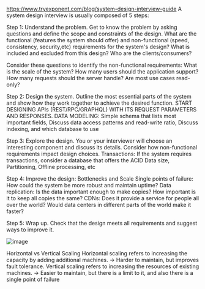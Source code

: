 https://www.tryexponent.com/blog/system-design-interview-guide
A system design interview is usually composed of 5 steps:

Step 1: Understand the problem. Get to know the problem by asking questions and define the scope and constraints of the design.
What are the functional (features the system should offer) and non-functional (speed, consistency, security,etc) requirements for the system's design?
What is included and excluded from this design?
Who are the clients/consumers?

Consider these questions to identify the non-functional requirements:
What is the scale of the system?
How many users should the application support?
How many requests should the server handle?
Are most use cases read-only?


Step 2: Design the system.  Outline the most essential parts of the system and show how they work together to achieve the desired function. 
START DESIGNING APIs (REST/RPC/GRAPHQL) WITH ITS REQUEST PARAMETERS AND RESPONSES. 
DATA MODELING: Simple schema that lists most important fields, Discuss data access patterns and read-write ratio, Discuss indexing, and which database to use

Step 3: Explore the design. You or your interviewer will choose an interesting component and discuss its details.
Consider how non-functional requirements impact design choices.
Transactions: If the system requires transactions, consider a database that offers the ACID
Data size, Partitioning, Offline processing, etc

Step 4: Improve the design: Bottlenecks and Scale
Single points of failure: How could the system be more robust and maintain uptime?
Data replication: Is the data important enough to make copies? How important is it to keep all copies the same?
CDNs: Does it provide a service for people all over the world? Would data centers in different parts of the world make it faster?

Step 5: Wrap up. Check that the design meets all requirements and suggest ways to improve it.

![image](https://github.com/DanielJulian/entrevistas/assets/21090149/46ac8ff7-cca9-4deb-8a53-9751fa001669)





Horizontal vs Vertical Scaling
Horizontal scaling refers to increasing the capacity by adding additional machines. -> Harder to maintain, but improves fault tolerance.
Vertical scaling refers to increasing the resources of existing machines. -> Easier to maintain, but there is a limit to it, and also there is a single point of failure
